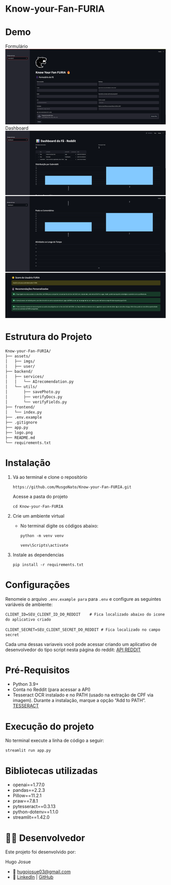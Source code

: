 # Know-your-Fan-FURIA

# Demo
Formulário
![1](assets/imgs/demo1.png)
Dashboard
![2](assets/imgs/demo2.png)
![3](assets/imgs/demo3.png)
![4](assets/imgs/demo4.png)

# Estrutura do Projeto
```
Know-your-Fan-FURIA/
├── assets/
│   ├── imgs/
│   ├── user/
├── backend/
│   ├── services/
│   │   └── AIrecomendation.py
│   └── utils/
│       ├── savePhoto.py
│       ├── verifyDocs.py
│       └── verifyFields.py
├── frontend/
│   └── index.py
├── .env.example
├── .gitignore
├── app.py
├── logo.png
├── README.md
└── requirements.txt 
```

# Instalação
1. Vá ao terminal e clone o repositório
    ```
    https://github.com/MusgoNato/Know-your-Fan-FURIA.git
    ``` 
    Acesse a pasta do projeto
    ```
    cd Know-your-Fan-FURIA
    ```
2. Crie um ambiente virtual
    
    - No terminal digite os códigos abaixo:
        
        ```
        python -m venv venv
        ```
        ```
        venv\Scripts\activate
        ```
3. Instale as dependencias
    ```
    pip install -r requirements.txt
    ```

# Configurações
Renomeie o arquivo `.env.example para` para `.env` e configure as seguintes variáveis de ambiente:
```
CLIENT_ID=SEU_CLIENT_ID_DO_REDDIT    # Fica localizado abaixo do icone do aplicativo criado

CLIENT_SECRET=SEU_CLIENT_SECRET_DO_REDDIT # Fica localizado no campo secret
```

Cada uma dessas variaveis você pode acessar criando um aplicativo de desenvolvedor do tipo script nesta página do reddit: [API REDDIT](https://www.reddit.com/prefs/apps)

# Pré-Requisitos
- Python 3.9+
- Conta no Reddit (para acessar a API)
- Tesseract OCR instalado e no PATH (usado na extração de CPF via imagem). Durante a instalação, marque a opção “Add to PATH”. [TESSERACT](https://tesseract-ocr.github.io/tessdoc/Downloads.html)

# Execução do projeto
No terminal execute a linha de código a seguir:
```
streamlit run app.py
```

# Bibliotecas utilizadas
- openai==1.77.0
- pandas==2.2.3
- Pillow==11.2.1
- praw==7.8.1
- pytesseract==0.3.13
- python-dotenv==1.1.0
- streamlit==1.42.0


# 👨‍💻 Desenvolvedor

Este projeto foi desenvolvido por:

Hugo Josue
- 📧 hugojosue03@gmail.com
- 🔗 [LinkedIn](www.linkedin.com/in/hugo-josue-25246525b) | [GitHub](https://github.com/MusgoNato)